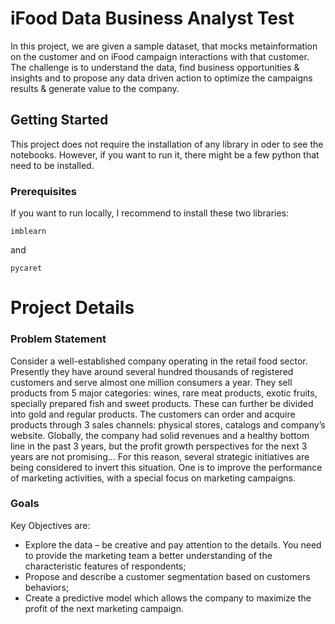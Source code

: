 # iFood Data Business Analyst Test

In this project, we are given a sample dataset, that mocks metainformation on the customer and on iFood campaign interactions with that customer. The challenge is to understand the data, find business opportunities & insights and to propose any data driven action to optimize the campaigns results & generate value to the company.

## Getting Started

This project does not require the installation of any library in oder to see the notebooks. However, if you want to run it, there might be a few python that need to be installed.

### Prerequisites

If you want to run locally, I recommend to install these two libraries:

```
imblearn
```
and
```
pycaret
```
# Project Details
### Problem Statement

Consider a well-established company operating in the retail food sector. Presently they have around several hundred thousands of registered customers and serve almost one million consumers a year. They sell products from 5 major categories: wines, rare meat products, exotic fruits, specially prepared fish and sweet products. These can further be divided into gold and regular products. The customers can order and acquire products through 3 sales channels: physical stores, catalogs and company’s website. Globally, the company had solid revenues and a healthy bottom line in the past 3 years, but the profit growth perspectives for the next 3 years are not promising... For this reason, several strategic initiatives are being considered to invert this situation. One is to improve the performance of marketing activities, with a special focus on marketing campaigns.

### Goals

Key Objectives are:
- Explore the data – be creative and pay attention to the details. You need to provide the marketing team a better understanding of the characteristic features of respondents;
- Propose and describe a customer segmentation based on customers behaviors;
- Create a predictive model which allows the company to maximize the profit of the next marketing campaign.
